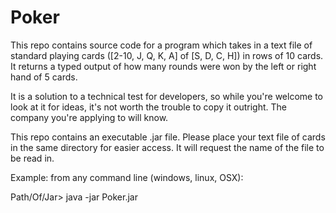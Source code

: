 # Poker

This repo contains source code for a program which takes in a text file of standard playing cards ([2-10, J, Q, K, A] of [S, D, C, H]) in rows of 10 cards.
It returns a typed output of how many rounds were won by the left or right hand of 5 cards.

It is a solution to a technical test for developers, so while you're welcome to look at it for ideas, it's not worth the trouble to copy it outright.
The company you're applying to will know.

This repo contains an executable .jar file. Please place your text file of cards in the same directory for easier access.
It will request the name of the file to be read in.

Example: from any command line (windows, linux, OSX):

Path/Of/Jar> java -jar Poker.jar
